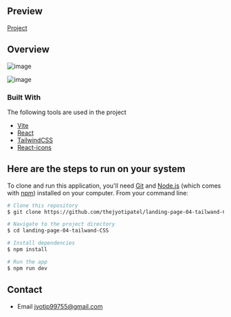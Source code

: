 <!-- Please update value in the {}  -->

## Preview

[Project](https://lustrous-nougat-241673.netlify.app/)

<!-- OVERVIEW -->

## Overview

![image](https://github.com/thejyotipatel/landing-page-04-tailwand-CSS/assets/66724598/b75b7f9a-7ce4-4a6e-bbda-d8746e6f97f5)

![image](https://github.com/thejyotipatel/landing-page-04-tailwand-CSS/assets/66724598/1a68abe1-86ed-4e37-8b4f-484f563002f8)

### Built With

The following tools are used in the project

- [Vite](https://vitejs.dev/)
- [React](https://react.dev/)
- [TailwindCSS](https://tailwindcss.com/)
- [React-icons](https://react-icons.github.io/react-icons/)

## Here are the steps to run on your system

<!-- Example: -->

To clone and run this application, you'll need [Git](https://git-scm.com) and [Node.js](https://nodejs.org/en/download/) (which comes with [npm](http://npmjs.com)) installed on your computer. From your command line:

```bash
# Clone this repository
$ git clone https://github.com/thejyotipatel/landing-page-04-tailwand-CSS

# Navigate to the project directory
$ cd landing-page-04-tailwand-CSS

# Install dependencies
$ npm install

# Run the app
$ npm run dev
```

## Contact

- Email jyotip99755@gmail.com
<!-- - Website [your-website.com](https://{your-web-site-link}) -->
